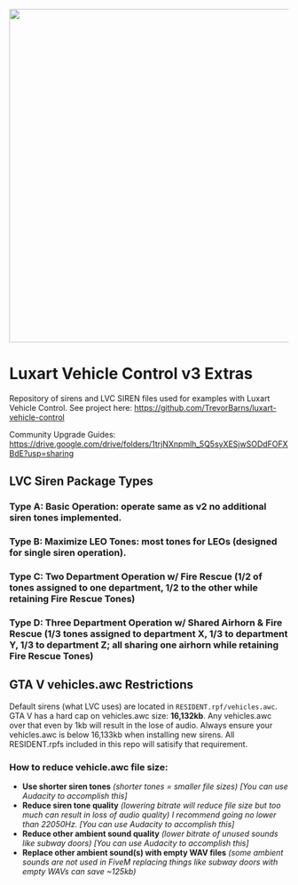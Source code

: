 <p align="center">
<img align="center" width="600" src="https://i.gyazo.com/thumb/1000/91d3bf282aa0e09c130e17f970a6ca58-png.jpg">
</p>

# Luxart Vehicle Control v3 Extras
Repository of sirens and LVC SIREN files used for examples with Luxart Vehicle Control. See project here: https://github.com/TrevorBarns/luxart-vehicle-control

Community Upgrade Guides: https://drive.google.com/drive/folders/1trjNXnpmlh_5Q5syXESjwSODdFOFXBdE?usp=sharing

## LVC Siren Package Types
### Type A: Basic Operation: operate same as v2 no additional siren tones implemented.
### Type B: Maximize LEO Tones: most tones for LEOs (designed for single siren operation).
### Type C: Two Department Operation w/ Fire Rescue (1/2 of tones assigned to one department, 1/2 to the other while retaining Fire Rescue Tones)
### Type D: Three Department Operation w/ Shared Airhorn & Fire Rescue (1/3 tones assigned to department X, 1/3 to department Y, 1/3 to department Z; all sharing one airhorn while retaining Fire Rescue Tones) 
 
## GTA V vehicles.awc Restrictions
Default sirens (what LVC uses) are located in `RESIDENT.rpf/vehicles.awc`. GTA V has a hard cap on vehicles.awc size: __16,132kb__. Any vehicles.awc over that even by 1kb will result in the lose of audio. Always ensure your vehicles.awc is below 16,133kb when installing new sirens. All RESIDENT.rpfs included in this repo will satisify that requirement. 
### How to reduce vehicle.awc file size:
- __Use shorter siren tones__ *(shorter tones = smaller file sizes) [You can use Audacity to accomplish this]*
- __Reduce siren tone quality__ *(lowering bitrate will reduce file size but too much can result in loss of audio quality) I recommend going no lower than 22050Hz. [You can use Audacity to accomplish this]*
- __Reduce other ambient sound quality__ *(lower bitrate of unused sounds like subway doors) [You can use Audacity to accomplish this]*
- __Replace other ambient sound(s) with empty WAV files__ *(some ambient sounds are not used in FiveM replacing things like subway doors with empty WAVs can save ~125kb)*
